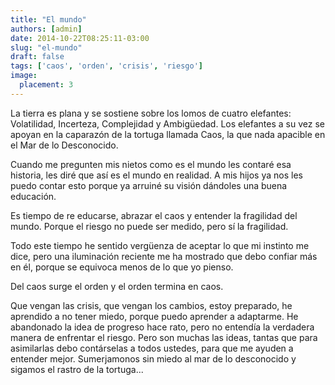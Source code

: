 ```yaml
---
title: "El mundo"
authors: [admin]
date: 2014-10-22T08:25:11-03:00
slug: "el-mundo"
draft: false
tags: ['caos', 'orden', 'crisis', 'riesgo']
image:
  placement: 3
---
```

La tierra es plana y se sostiene sobre los lomos de cuatro elefantes:
Volatilidad, Incerteza, Complejidad y Ambigüedad. Los elefantes a su vez
se apoyan en la caparazón de la tortuga llamada Caos, la que nada
apacible en el Mar de lo Desconocido.

Cuando me pregunten mis nietos como es el mundo les contaré esa
historia, les diré que así es el mundo en realidad. A mis hijos ya nos
les puedo contar esto porque ya arruiné su visión dándoles una buena
educación.

Es tiempo de re educarse, abrazar el caos y entender la fragilidad del
mundo. Porque el riesgo no puede ser medido, pero sí la fragilidad. 

Todo este tiempo he sentido vergüenza de aceptar lo que mi instinto me
dice, pero una iluminación reciente me ha mostrado que debo confiar más
en él, porque se equivoca menos de lo que yo pienso. 

Del caos surge el orden y el orden termina en caos.

Que vengan las crisis, que vengan los cambios, estoy preparado, he
aprendido a no tener miedo, porque puedo aprender a adaptarme. He
abandonado la idea de progreso hace rato, pero no entendía la verdadera
manera de enfrentar el riesgo. Pero son muchas las ideas, tantas que
para asimilarlas debo contárselas a todos ustedes, para que me ayuden a
entender mejor. Sumerjamonos sin miedo al mar de lo desconocido y
sigamos el rastro de la tortuga\...
